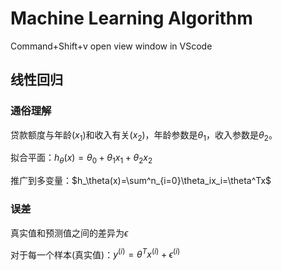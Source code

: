 # Machine Learning Algorithm
Command+Shift+v open view window in VScode


## 线性回归
### 通俗理解
贷款额度与年龄($x_1$)和收入有关($x_2$)，年龄参数是$\theta_1$，收入参数是$\theta_2$。

拟合平面：$h_\theta(x)=\theta_0+\theta_1x_1+\theta_2x_2$

推广到多变量：$h_\theta(x)=\sum^n_{i=0}\theta_ix_i=\theta^Tx$

### 误差
真实值和预测值之间的差异为$\epsilon$

对于每一个样本(真实值)：$y^{(i)}=\theta^Tx^{(i)}+\epsilon^{(i)}$